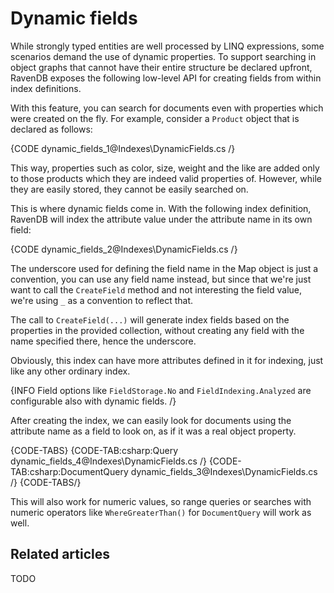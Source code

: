 # Dynamic fields

While strongly typed entities are well processed by LINQ expressions, some scenarios demand the use of dynamic properties. To support searching in object graphs that cannot have their entire structure be declared upfront, RavenDB exposes the following low-level API for creating fields from within index definitions.

With this feature, you can search for documents even with properties which were created on the fly. For example, consider a `Product` object that is declared as follows:

{CODE dynamic_fields_1@Indexes\DynamicFields.cs /}

This way, properties such as color, size, weight and the like are added only to those products which they are indeed valid properties of. However, while they are easily stored, they cannot be easily searched on.

This is where dynamic fields come in. With the following index definition, RavenDB will index the attribute value under the attribute name in its own field:

{CODE dynamic_fields_2@Indexes\DynamicFields.cs /}

The underscore used for defining the field name in the Map object is just a convention, you can use any field name instead, but since that we're just want to call the `CreateField` method and not interesting the field value, we're using `_` as a convention to reflect that.

The call to `CreateField(...)` will generate index fields based on the properties in the provided collection, without creating any field with the name specified there, hence the underscore.

Obviously, this index can have more attributes defined in it for indexing, just like any other ordinary index.

{INFO Field options like `FieldStorage.No` and `FieldIndexing.Analyzed` are configurable also with dynamic fields. /}

After creating the index, we can easily look for documents using the attribute name as a field to look on, as if it was a real object property.

{CODE-TABS}
{CODE-TAB:csharp:Query dynamic_fields_4@Indexes\DynamicFields.cs /}
{CODE-TAB:csharp:DocumentQuery dynamic_fields_3@Indexes\DynamicFields.cs /}
{CODE-TABS/}

This will also work for numeric values, so range queries or searches with numeric operators like `WhereGreaterThan()` for `DocumentQuery` will work as well.

## Related articles

TODO
